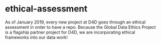 # ethical-assessment
As of January 2019, every new project at D4D goes through an ethical assessment in order to have a repo. Because the Global Data Ethics Project is a flagship partner project for D4D, we are incorporating ethical frameworks into our data work!
